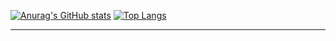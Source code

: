 [![Anurag's GitHub stats](https://github-readme-stats.vercel.app/api?username=SrHebert&show_icons=true&theme=dark)](https://github.com/anuraghazra/github-readme-stats) 
[![Top Langs](https://github-readme-stats.vercel.app/api/top-langs/?username=SrHebert&layout=compact&theme=dark)](https://github.com/anuraghazra/github-readme-stats)
_______________________________________________________________________________________________________________________________________________
